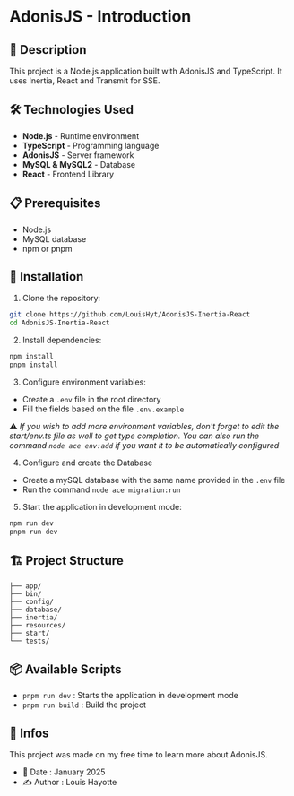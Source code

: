 # AdonisJS - Introduction

## 📝 Description
This project is a Node.js application built with AdonisJS and TypeScript. It uses Inertia, React and Transmit for SSE.

## 🛠 Technologies Used
- **Node.js** - Runtime environment
- **TypeScript** - Programming language
- **AdonisJS** - Server framework
- **MySQL & MySQL2** - Database
- **React** - Frontend Library

## 📋 Prerequisites
- Node.js
- MySQL database
- npm or pnpm

## 🚀 Installation

1. Clone the repository:
```bash
git clone https://github.com/LouisHyt/AdonisJS-Inertia-React
cd AdonisJS-Inertia-React
```

2. Install dependencies:
```bash
npm install
pnpm install
```

3. Configure environment variables:
- Create a `.env` file in the root directory
- Fill the fields based on the file `.env.example`

⚠️ *If you wish to add more environment variables, don't forget to edit the start/env.ts file as well to get type completion. You can also run the command `node ace env:add` if you want it to be automatically configured*

4. Configure and create the Database
- Create a mySQL database with the same name provided in the `.env` file
- Run the command `node ace migration:run`

5. Start the application in development mode:
```bash
npm run dev
pnpm run dev
```

## 🏗 Project Structure
```
├── app/            
├── bin/
├── config/
├── database/
├── inertia/
├── resources/
├── start/
└── tests/
```

## 📦 Available Scripts
- `pnpm run dev` : Starts the application in development mode
- `pnpm run build` : Build the project

## 📄 Infos
This project was made on my free time to learn more about AdonisJS.
- 📅 Date : January 2025
- ✍️ Author : Louis Hayotte
